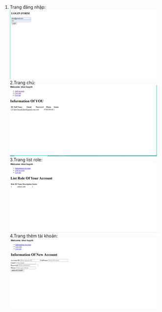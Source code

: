 1. Trang đăng nhập:
   ![Login](img/login.png)
2.Trang chủ:
   ![Trangchu](img/trangchu.png)
3.Trang list role:
 ![ListRole](img/listRolePage.png)
4.Trang thêm tài khoản:
 ![AddAccount](img/addAccount.png)
